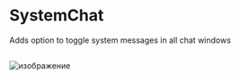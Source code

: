 # SystemChat
 Adds option to toggle system messages in all chat windows<br>
 ##
![изображение](https://github.com/user-attachments/assets/4aae10ce-2c45-43c8-bbbb-560ffd09f62c)
